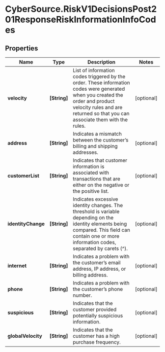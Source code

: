 # CyberSource.RiskV1DecisionsPost201ResponseRiskInformationInfoCodes

## Properties
Name | Type | Description | Notes
------------ | ------------- | ------------- | -------------
**velocity** | **[String]** | List of information codes triggered by the order. These information codes were generated when you created the order and product velocity rules and are returned so that you can associate them with the rules.  | [optional] 
**address** | **[String]** | Indicates a mismatch between the customer’s billing and shipping addresses. | [optional] 
**customerList** | **[String]** | Indicates that customer information is associated with transactions that are either on the negative or the positive list.  | [optional] 
**identityChange** | **[String]** | Indicates excessive identity changes. The threshold is variable depending on the identity elements being compared. This field can contain one or more information codes, separated by carets (^).  | [optional] 
**internet** | **[String]** | Indicates a problem with the customer’s email address, IP address, or billing address. | [optional] 
**phone** | **[String]** | Indicates a problem with the customer’s phone number. | [optional] 
**suspicious** | **[String]** | Indicates that the customer provided potentially suspicious information. | [optional] 
**globalVelocity** | **[String]** | Indicates that the customer has a high purchase frequency. | [optional] 


